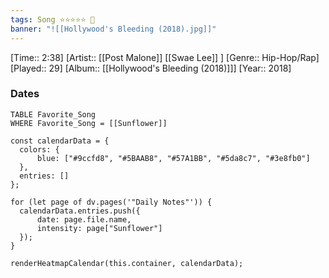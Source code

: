 ```yaml
---
tags: Song ⭐⭐⭐⭐⭐ 💛
banner: "![[Hollywood's Bleeding (2018).jpg]]"
---
```

[Time:: 2:38]
[Artist:: [[Post Malone]] [[Swae Lee]] ]
[Genre:: Hip-Hop/Rap]
[Played:: 29]
[Album:: [[Hollywood's Bleeding (2018)]]]
[Year:: 2018]
### Dates
````dataview
TABLE Favorite_Song
WHERE Favorite_Song = [[Sunflower]]
````

  ```dataviewjs
const calendarData = { 
	colors: { 
		blue: ["#9ccfd8", "#5BAAB8", "#57A1BB", "#5da8c7", "#3e8fb0"] 
	}, 
	entries: [] 
}; 

for (let page of dv.pages('"Daily Notes"')) { 
	calendarData.entries.push({ 
		date: page.file.name, 
		intensity: page["Sunflower"]
	}); 
} 

renderHeatmapCalendar(this.container, calendarData);
```

